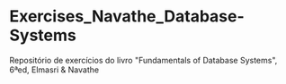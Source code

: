 # Exercises_Navathe_Database-Systems
Repositório de exercícios do livro "Fundamentals of Database Systems", 6ªed, Elmasri &amp; Navathe
